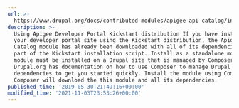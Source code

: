 ```yaml
---
url: >-
  https://www.drupal.org/docs/contributed-modules/apigee-api-catalog/install-the-api-catalog-module
description: >-
  Using Apigee Developer Portal Kickstart distribution If you have installed
  your developer portal site using the Kickstart distribution, the Apigee API
  Catalog module has already been downloaded with all of its dependencies as
  part of the Kickstart installation script. Install as a standalone module This
  module must be installed on a Drupal site that is managed by Composer.
  Drupal.org has documentation on how to use Composer to manage Drupal site
  dependencies to get you started quickly. Install the module using Composer.
  Composer will download the this module and all its dependencies.
published_time: '2019-05-30T21:49:16+00:00'
modified_time: '2021-11-03T23:53:26+00:00'
---
```

